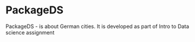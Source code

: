 # PackageDS
PackageDS - is about German cities. It is developed as part of Intro to Data science assignment
